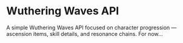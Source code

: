 # Wuthering Waves API
A simple Wuthering Waves API focused on character progression — ascension items, skill details, and resonance chains. For now...
